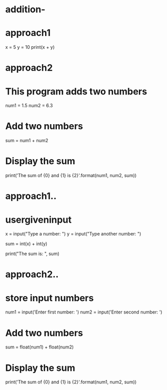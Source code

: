 # addition-
# approach1
x = 5
y = 10
print(x + y)

# approach2
# This program adds two numbers

num1 = 1.5
num2 = 6.3

# Add two numbers
sum = num1 + num2

# Display the sum
print('The sum of {0} and {1} is {2}'.format(num1, num2, sum))



# approach1..
# usergiveninput
x = input("Type a number: ")
y = input("Type another number: ")

sum = int(x) + int(y)

print("The sum is: ", sum)

# approach2..
# store input numbers
num1 = input('Enter first number: ')
num2 = input('Enter second number: ')

# Add two numbers
sum = float(num1) + float(num2)

# Display the sum
print('The sum of {0} and {1} is {2}'.format(num1, num2, sum))
